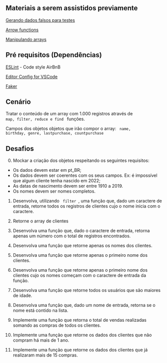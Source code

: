 ## Materiais a serem assistidos previamente
[Gerando dados falsos para testes](https://www.youtube.com/watch?v=hmDcbsrmzF4)

[Arrow functions](https://www.youtube.com/watch?v=ihWA4tri1Fc)

[Manipulando arrays](https://www.youtube.com/watch?v=MXmChiKN4Q4)


## Pré requisitos (Dependências)

[ESLint](https://eslint.org/) - Code style AirBnB

[Editor Config for VSCode](https://marketplace.visualstudio.com/items?itemName=EditorConfig.EditorConfig)

[Faker](https://github.com/marak/Faker.js/)

## Cenário

Tratar o conteúdo de um array com 1.000 registros através de <code> map, filter, reduce e find </code> funções.

Campos dos objetos objetos que irão compor o array: <code> name, birthday, genre, lastpurchase, countpurchase </code>

## Desafios

0. Mockar a criação dos objetos respeitando os seguintes requisitos:
- Os dados devem estar em pt_BR;
- Os dados devem ser coerentes com os seus campos. Ex: é impossível que algum cliente tenha nascido em 2022;
- As datas de nascimento devem ser entre 1910 a 2019.
- Os nomes devem ser nomes completos.

1. Desenvolva, utilizando <code> filter </code>, uma função que, dado um caractere de entrada, retorne todos os registros de clientes cujo o nome inicia com o caractere.

2. Retorne o array de clientes 

3. Desenvolva uma função que, dado o caractere de entrada, retorna apenas um número com o total de registros encontrados.

4. Desenvolva uma função que retorne apenas os nomes dos clientes.

5. Desenvolva uma função que retorne apenas o primeiro nome dos clientes.

6. Desenvolva uma função que retorne apenas o primeiro nome dos clientes cujo os nomes começam com o caractere de entrada da função.

7. Desenvolva uma função que retorne todos os usuários que são maiores de idade.

8. Desenvolva uma função que, dado um nome de entrada, retorna se o nome está contido na lista.

9. Implemente uma função que retorna o total de vendas realizadas somando as compras de todos os clientes.

10. Implemente uma função que retorne os dados dos clientes que não compram há mais de 1 ano.

11. Implemente uma função que retorne os dados dos clientes que já realizaram mais de 15 compras.
